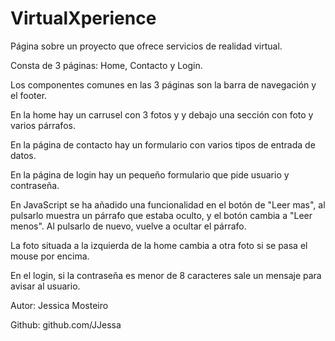 # VirtualXperience
Página sobre un proyecto que ofrece servicios de realidad virtual.  

Consta de 3 páginas: Home, Contacto y Login.  

Los componentes comunes en las 3 páginas son la barra de navegación y el footer.  

En la home hay un carrusel con 3 fotos y y debajo una sección con foto y varios párrafos.  

En la página de contacto hay un formulario con varios tipos de entrada de datos. 

En la página de login hay un pequeño formulario que pide usuario y contraseña.    

En JavaScript se ha añadido una funcionalidad en el botón de "Leer mas", al pulsarlo muestra un párrafo que estaba oculto, y el botón cambia a "Leer menos". Al pulsarlo de nuevo, vuelve a ocultar el párrafo.

La foto situada a la izquierda de la home cambia a otra foto si se pasa el mouse por encima.  

En el login, si la contraseña es menor de 8 caracteres sale un mensaje para avisar al usuario.   




Autor: Jessica Mosteiro  

Github: github.com/JJessa

